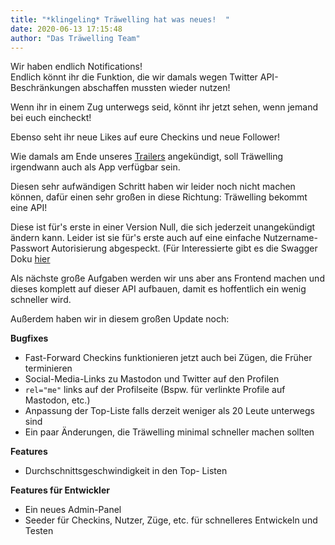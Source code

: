 ```yaml
---
title: "*klingeling* Träwelling hat was neues!  "
date: 2020-06-13 17:15:48
author: "Das Träwelling Team"
---
```

Wir haben endlich Notifications!  
Endlich könnt ihr die Funktion, die wir damals wegen Twitter API-Beschränkungen abschaffen mussten wieder nutzen!  
  
Wenn ihr in einem Zug unterwegs seid, könnt ihr jetzt sehen, wenn jemand bei euch eincheckt!  
  
Ebenso seht ihr neue Likes auf eure Checkins und neue Follower!  
  
Wie damals am Ende unseres [Trailers](https://twitter.com/Traewelling/status/1198582106911318022) angekündigt, soll Träwelling irgendwann auch als App verfügbar sein.   
  
Diesen sehr aufwändigen Schritt haben wir leider noch nicht machen können, dafür einen sehr großen in diese Richtung: Träwelling bekommt eine API!   
  
Diese ist für's erste in einer Version Null, die sich jederzeit unangekündigt ändern kann. Leider ist sie für's erste auch auf eine einfache Nutzername-Passwort Autorisierung abgespeckt. (Für Interessierte gibt es die Swagger Doku [hier](https://github.com/Traewelling/traewelling/blob/develop/api-swagger-v0.yml)  
  
Als nächste große Aufgaben werden wir uns aber ans Frontend machen und dieses komplett auf dieser API aufbauen, damit es hoffentlich ein wenig schneller wird.  
  
Außerdem haben wir in diesem großen Update noch:  
  
**Bugfixes**  
 * Fast-Forward Checkins funktionieren jetzt auch bei Zügen, die Früher terminieren  
 * Social-Media-Links zu Mastodon und Twitter auf den Profilen
 * `rel="me"` links auf der Profilseite (Bspw. für verlinkte Profile auf Mastodon, etc.)  
 * Anpassung der Top-Liste falls derzeit weniger als 20 Leute unterwegs sind
 * Ein paar Änderungen, die Träwelling minimal schneller machen sollten
  
**Features**  
 * Durchschnittsgeschwindigkeit in den Top- Listen 
   
**Features für Entwickler**  
* Ein neues Admin-Panel
* Seeder für Checkins, Nutzer, Züge, etc. für schnelleres Entwickeln und Testen
